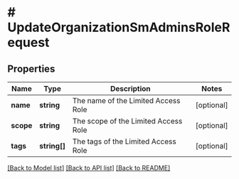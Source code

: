 # # UpdateOrganizationSmAdminsRoleRequest

## Properties

Name | Type | Description | Notes
------------ | ------------- | ------------- | -------------
**name** | **string** | The name of the Limited Access Role | [optional]
**scope** | **string** | The scope of the Limited Access Role | [optional]
**tags** | **string[]** | The tags of the Limited Access Role | [optional]

[[Back to Model list]](../../README.md#models) [[Back to API list]](../../README.md#endpoints) [[Back to README]](../../README.md)
